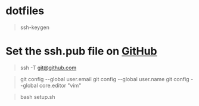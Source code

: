 # dotfiles

> ssh-keygen

# Set the ssh.pub file on [GitHub](https://github.com/settings/keys)
> ssh -T git@github.com

> git config --global user.email
> git config --global user.name
> git config --global core.editor "vim"

> bash setup.sh
